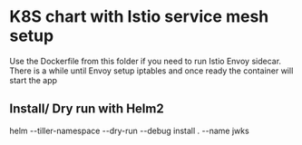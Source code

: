 # K8S chart with Istio service mesh setup

Use the Dockerfile from this folder if you need to run Istio Envoy sidecar. There is a while until Envoy setup iptables and once ready the container will start the app

## Install/ Dry run with Helm2
helm --tiller-namespace <namespace> --dry-run --debug install . --name jwks